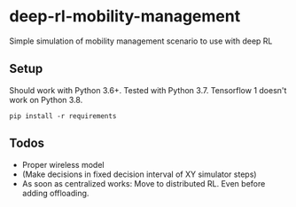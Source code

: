 # deep-rl-mobility-management

Simple simulation of mobility management scenario to use with deep RL

## Setup

Should work with Python 3.6+. Tested with Python 3.7. Tensorflow 1 doesn't work on Python 3.8.

```
pip install -r requirements
```

## Todos

* Proper wireless model
* (Make decisions in fixed decision interval of XY simulator steps)
* As soon as centralized works: Move to distributed RL. Even before adding offloading.
